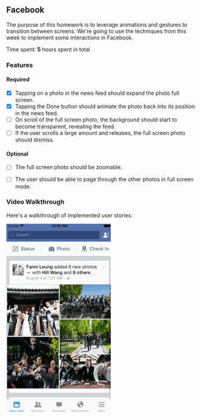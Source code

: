## Facebook

The purpose of this homework is to leverage animations and gestures to transition between screens. We're going to use the techniques from this week to implement some interactions in Facebook.

Time spent: **5** hours spent in total 

### Features

#### Required

- [x] Tapping on a photo in the news feed should expand the photo full screen.
- [x] Tapping the Done button should animate the photo back into its position in the news feed.
- [ ] On scroll of the full screen photo, the background should start to become transparent, revealing the feed.
- [ ] If the user scrolls a large amount and releases, the full screen photo should dismiss.

#### Optional

- [ ] The full screen photo should be zoomable.
- [ ] The user should be able to page through the other photos in full screen mode.


### Video Walkthrough 

Here's a walkthrough of implemented user stories:

<a href="facebook-demo.gif" target="_blank"><img src='facebook-demo.gif' title='Video Walkthrough' width='' alt='Video Walkthrough' /></a>
